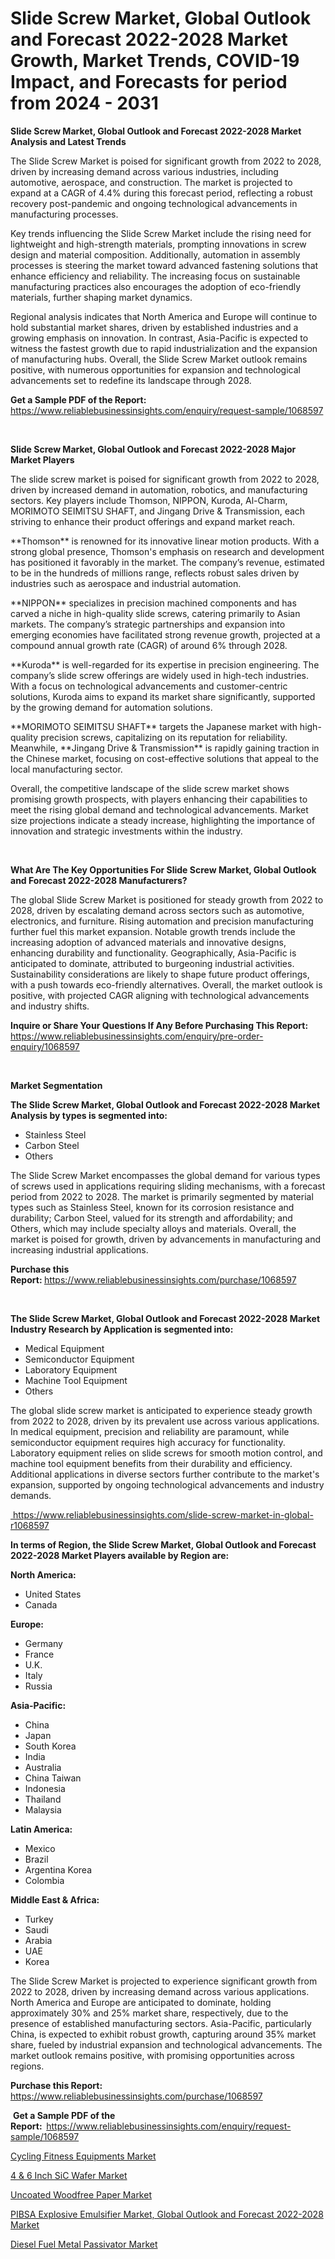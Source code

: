 <p><h1>Slide Screw Market, Global Outlook and Forecast 2022-2028 Market Growth, Market Trends, COVID-19 Impact, and Forecasts for period from 2024 - 2031</h1></p><p><strong>Slide Screw Market, Global Outlook and Forecast 2022-2028 Market Analysis and Latest Trends</strong></p>
<p><p>The Slide Screw Market is poised for significant growth from 2022 to 2028, driven by increasing demand across various industries, including automotive, aerospace, and construction. The market is projected to expand at a CAGR of 4.4% during this forecast period, reflecting a robust recovery post-pandemic and ongoing technological advancements in manufacturing processes.</p><p>Key trends influencing the Slide Screw Market include the rising need for lightweight and high-strength materials, prompting innovations in screw design and material composition. Additionally, automation in assembly processes is steering the market toward advanced fastening solutions that enhance efficiency and reliability. The increasing focus on sustainable manufacturing practices also encourages the adoption of eco-friendly materials, further shaping market dynamics.</p><p>Regional analysis indicates that North America and Europe will continue to hold substantial market shares, driven by established industries and a growing emphasis on innovation. In contrast, Asia-Pacific is expected to witness the fastest growth due to rapid industrialization and the expansion of manufacturing hubs. Overall, the Slide Screw Market outlook remains positive, with numerous opportunities for expansion and technological advancements set to redefine its landscape through 2028.</p></p>
<p><strong>Get a Sample PDF of the Report:&nbsp;</strong> <a href="https://www.reliablebusinessinsights.com/enquiry/request-sample/1068597">https://www.reliablebusinessinsights.com/enquiry/request-sample/1068597</a></p>
<p>&nbsp;</p>
<p><strong>Slide Screw Market, Global Outlook and Forecast 2022-2028 Major Market Players</strong></p>
<p><p>The slide screw market is poised for significant growth from 2022 to 2028, driven by increased demand in automation, robotics, and manufacturing sectors. Key players include Thomson, NIPPON, Kuroda, Al-Charm, MORIMOTO SEIMITSU SHAFT, and Jingang Drive & Transmission, each striving to enhance their product offerings and expand market reach.</p><p>**Thomson** is renowned for its innovative linear motion products. With a strong global presence, Thomson's emphasis on research and development has positioned it favorably in the market. The company’s revenue, estimated to be in the hundreds of millions range, reflects robust sales driven by industries such as aerospace and industrial automation.</p><p>**NIPPON** specializes in precision machined components and has carved a niche in high-quality slide screws, catering primarily to Asian markets. The company’s strategic partnerships and expansion into emerging economies have facilitated strong revenue growth, projected at a compound annual growth rate (CAGR) of around 6% through 2028.</p><p>**Kuroda** is well-regarded for its expertise in precision engineering. The company’s slide screw offerings are widely used in high-tech industries. With a focus on technological advancements and customer-centric solutions, Kuroda aims to expand its market share significantly, supported by the growing demand for automation solutions.</p><p>**MORIMOTO SEIMITSU SHAFT** targets the Japanese market with high-quality precision screws, capitalizing on its reputation for reliability. Meanwhile, **Jingang Drive & Transmission** is rapidly gaining traction in the Chinese market, focusing on cost-effective solutions that appeal to the local manufacturing sector.</p><p>Overall, the competitive landscape of the slide screw market shows promising growth prospects, with players enhancing their capabilities to meet the rising global demand and technological advancements. Market size projections indicate a steady increase, highlighting the importance of innovation and strategic investments within the industry.</p></p>
<p>&nbsp;</p>
<p><strong>What Are The Key Opportunities For Slide Screw Market, Global Outlook and Forecast 2022-2028 Manufacturers?</strong></p>
<p><p>The global Slide Screw Market is positioned for steady growth from 2022 to 2028, driven by escalating demand across sectors such as automotive, electronics, and furniture. Rising automation and precision manufacturing further fuel this market expansion. Notable growth trends include the increasing adoption of advanced materials and innovative designs, enhancing durability and functionality. Geographically, Asia-Pacific is anticipated to dominate, attributed to burgeoning industrial activities. Sustainability considerations are likely to shape future product offerings, with a push towards eco-friendly alternatives. Overall, the market outlook is positive, with projected CAGR aligning with technological advancements and industry shifts.</p></p>
<p><strong>Inquire or Share Your Questions If Any Before Purchasing This Report:</strong> <a href="https://www.reliablebusinessinsights.com/enquiry/pre-order-enquiry/1068597">https://www.reliablebusinessinsights.com/enquiry/pre-order-enquiry/1068597</a></p>
<p>&nbsp;</p>
<p><strong>Market Segmentation</strong></p>
<p><strong>The Slide Screw Market, Global Outlook and Forecast 2022-2028 Market Analysis by types is segmented into:</strong></p>
<p><ul><li>Stainless Steel</li><li>Carbon Steel</li><li>Others</li></ul></p>
<p><p>The Slide Screw Market encompasses the global demand for various types of screws used in applications requiring sliding mechanisms, with a forecast period from 2022 to 2028. The market is primarily segmented by material types such as Stainless Steel, known for its corrosion resistance and durability; Carbon Steel, valued for its strength and affordability; and Others, which may include specialty alloys and materials. Overall, the market is poised for growth, driven by advancements in manufacturing and increasing industrial applications.</p></p>
<p><strong>Purchase this Report:&nbsp;</strong><a href="https://www.reliablebusinessinsights.com/purchase/1068597">https://www.reliablebusinessinsights.com/purchase/1068597</a></p>
<p>&nbsp;</p>
<p><strong>The Slide Screw Market, Global Outlook and Forecast 2022-2028 Market Industry Research by Application is segmented into:</strong></p>
<p><ul><li>Medical Equipment</li><li>Semiconductor Equipment</li><li>Laboratory Equipment</li><li>Machine Tool Equipment</li><li>Others</li></ul></p>
<p><p>The global slide screw market is anticipated to experience steady growth from 2022 to 2028, driven by its prevalent use across various applications. In medical equipment, precision and reliability are paramount, while semiconductor equipment requires high accuracy for functionality. Laboratory equipment relies on slide screws for smooth motion control, and machine tool equipment benefits from their durability and efficiency. Additional applications in diverse sectors further contribute to the market's expansion, supported by ongoing technological advancements and industry demands.</p></p>
<p><a href="https://www.reliablebusinessinsights.com/slide-screw-market-in-global-r1068597">&nbsp;https://www.reliablebusinessinsights.com/slide-screw-market-in-global-r1068597</a></p>
<p><strong>In terms of Region, the Slide Screw Market, Global Outlook and Forecast 2022-2028 Market Players available by Region are:</strong></p>
<p>
    <p> <strong> North America: </strong>
        <ul>
            <li>United States</li>
            <li>Canada</li>
        </ul>
        </p> 
    <p> <strong> Europe: </strong>
        <ul>
            <li>Germany</li>
            <li>France</li>
            <li>U.K.</li>
            <li>Italy</li>
            <li>Russia</li>
        </ul>
        </p> 
    <p> <strong> Asia-Pacific: </strong>
        <ul>
            <li>China</li>
            <li>Japan</li>
            <li>South Korea</li>
            <li>India</li>
            <li>Australia</li>
            <li>China Taiwan</li>
            <li>Indonesia</li>
            <li>Thailand</li>
            <li>Malaysia</li>
        </ul>
        </p> 
    <p> <strong> Latin America: </strong>
        <ul>
            <li>Mexico</li>
            <li>Brazil</li>
            <li>Argentina Korea</li>
            <li>Colombia</li>
        </ul>
        </p> 
    <p> <strong> Middle East & Africa: </strong>
        <ul>
            <li>Turkey</li>
            <li>Saudi</li>
            <li>Arabia</li>
            <li>UAE</li>
            <li>Korea</li>
        </ul>
    </p>
    </p>
<p><p>The Slide Screw Market is projected to experience significant growth from 2022 to 2028, driven by increasing demand across various applications. North America and Europe are anticipated to dominate, holding approximately 30% and 25% market share, respectively, due to the presence of established manufacturing sectors. Asia-Pacific, particularly China, is expected to exhibit robust growth, capturing around 35% market share, fueled by industrial expansion and technological advancements. The market outlook remains positive, with promising opportunities across regions.</p></p>
<p><strong>Purchase this Report: </strong><a href="https://www.reliablebusinessinsights.com/purchase/1068597">https://www.reliablebusinessinsights.com/purchase/1068597</a></p>
<p>&nbsp;<strong>Get a Sample PDF of the Report:&nbsp;&nbsp;</strong><a href="https://www.reliablebusinessinsights.com/enquiry/request-sample/1068597">https://www.reliablebusinessinsights.com/enquiry/request-sample/1068597</a></p>
<p><strong></strong></p>
<p><p><a href="https://medium.com/@amyjacobi/cycling-fitness-equipments-market-research-report-exploring-market-size-and-revenue-analysis-for-12e12e85e577">Cycling Fitness Equipments Market</a></p><p><a href="https://medium.com/@adribbs56546/4-6-inch-sic-wafer-market-size-share-analysis-growth-trends-forecasts-2024-2031-940c0dac0410">4 & 6 Inch SiC Wafer Market</a></p><p><a href="https://www.linkedin.com/pulse/uncoated-woodfree-paper-market-global-regional-analysis-mq4rc?trackingId=5cNJq%2F9zRf%2B8kqgVBD0Kaw%3D%3D">Uncoated Woodfree Paper Market</a></p><p><a href="https://github.com/kaiserrayhan25/Market-Research-Report-List-2/blob/main/pibsa-explosive-emulsifier-market-global-outlook-and-forecast-2022-2028-market.md">PIBSA Explosive Emulsifier Market, Global Outlook and Forecast 2022-2028 Market</a></p><p><a href="https://issuu.com/reportprime-2/docs/diesel-fuel-metal-passivator-market_00a1a5a6c106ad">Diesel Fuel Metal Passivator Market</a></p></p>